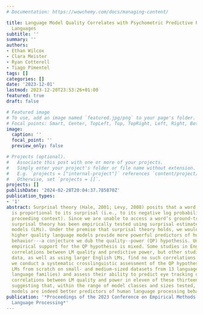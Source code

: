 ```yaml
---
# Documentation: https://wowchemy.com/docs/managing-content/

title: Language Model Quality Correlates with Psychometric Predictive Power in Multiple
  Languages
subtitle: ''
summary: ''
authors:
- Ethan Wilcox
- Clara Meister
- Ryan Cotterell
- Tiago Pimentel
tags: []
categories: []
date: '2023-12-01'
lastmod: 2023-12-20T23:53:26+01:00
featured: true
draft: false

# Featured image
# To use, add an image named `featured.jpg/png` to your page's folder.
# Focal points: Smart, Center, TopLeft, Top, TopRight, Left, Right, BottomLeft, Bottom, BottomRight.
image:
  caption: ''
  focal_point: ''
  preview_only: false

# Projects (optional).
#   Associate this post with one or more of your projects.
#   Simply enter your project's folder or file name without extension.
#   E.g. `projects = ["internal-project"]` references `content/project/deep-learning/index.md`.
#   Otherwise, set `projects = []`.
projects: []
publishDate: '2024-02-28T20:04:37.785870Z'
publication_types:
- '1'
abstract: Surprisal theory (Hale, 2001; Levy, 2008) posits that a word’s reading time
  is proportional to its surprisal (i.e., to its negative log probability given the
  proceeding context). Since we are unable to access a word’s ground-truth probability,
  surprisal theory has been empirically tested using surprisal estimates from language
  models (LMs). Under the premise that surprisal theory holds, we would expect that
  higher quality language models provide more powerful predictors of human reading
  behavior---a conjecture we dub the quality--power (QP) hypothesis. Unfortunately,
  empirical support for the QP hypothesis is mixed. Some studies in English have found
  correlations between LM quality and predictive power, but other studies using Japanese
  data, as well as using larger English LMs, find no such correlations. In this work,
  we conduct a systematic crosslinguistic assessment of the QP hypothesis. We train
  LMs from scratch on small- and medium-sized datasets from 13 languages (across five
  language families) and assess their ability to predict eye tracking data. We find
  correlations between LM quality and power in eleven of these thirteen languages,
  suggesting that, within the range of model classes and sizes tested, better language
  models are indeed better predictors of human language processing behaviors.
publication: '*Proceedings of the 2023 Conference on Empirical Methods in Natural
  Language Processing*'
---
```

